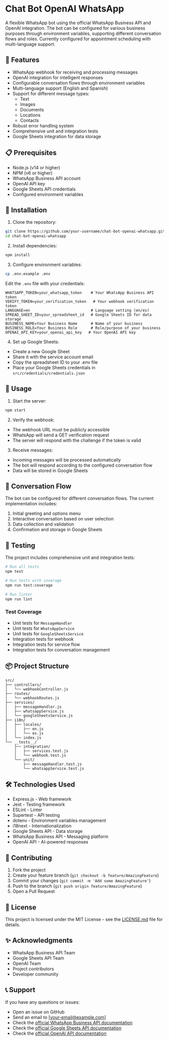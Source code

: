 # Chat Bot OpenAI WhatsApp

A flexible WhatsApp bot using the official WhatsApp Business API and OpenAI integration. The bot can be configured for various business purposes through environment variables, supporting different conversation flows and roles. Currently configured for appointment scheduling with multi-language support.

## 🚀 Features

- WhatsApp webhook for receiving and processing messages
- OpenAI integration for intelligent responses
- Configurable conversation flows through environment variables
- Multi-language support (English and Spanish)
- Support for different message types:
  - Text
  - Images
  - Documents
  - Locations
  - Contacts
- Robust error handling system
- Comprehensive unit and integration tests
- Google Sheets integration for data storage

## 📋 Prerequisites

- Node.js (v14 or higher)
- NPM (v6 or higher)
- WhatsApp Business API account
- OpenAI API key
- Google Sheets API credentials
- Configured environment variables

## 🔧 Installation

1. Clone the repository:
```bash
git clone https://github.com/your-username/chat-bot-openai-whatsapp.git
cd chat-bot-openai-whatsapp
```

2. Install dependencies:
```bash
npm install
```

3. Configure environment variables:
```bash
cp .env.example .env
```

Edit the `.env` file with your credentials:
```env
WHATSAPP_TOKEN=your_whatsapp_token    # Your WhatsApp Business API token
VERIFY_TOKEN=your_verification_token   # Your webhook verification token
LANGUAGE=en                           # Language setting (en/es)
SPREAD_SHEET_ID=your_spreadsheet_id   # Google Sheets ID for data storage
BUSINESS_NAME=Your Business Name      # Name of your business
BUSINESS_ROLE=Your Business Role      # Role/purpose of your business
OPENAI_API_KEY=your_openai_api_key   # Your OpenAI API key
```

4. Set up Google Sheets:
- Create a new Google Sheet
- Share it with the service account email
- Copy the spreadsheet ID to your .env file
- Place your Google Sheets credentials in `src/credentials/credentials.json`

## 🚀 Usage

1. Start the server:
```bash
npm start
```

2. Verify the webhook:
- The webhook URL must be publicly accessible
- WhatsApp will send a GET verification request
- The server will respond with the challenge if the token is valid

3. Receive messages:
- Incoming messages will be processed automatically
- The bot will respond according to the configured conversation flow
- Data will be stored in Google Sheets

## 💬 Conversation Flow

The bot can be configured for different conversation flows. The current implementation includes:

1. Initial greeting and options menu
2. Interactive conversation based on user selection
3. Data collection and validation
4. Confirmation and storage in Google Sheets

## 🧪 Testing

The project includes comprehensive unit and integration tests:

```bash
# Run all tests
npm test

# Run tests with coverage
npm run test:coverage

# Run linter
npm run lint
```

### Test Coverage

- Unit tests for `MessageHandler`
- Unit tests for `WhatsAppService`
- Unit tests for `GoogleSheetsService`
- Integration tests for webhook
- Integration tests for service flow
- Integration tests for conversation management

## 📦 Project Structure

```
src/
├── controllers/
│   └── webhookController.js
├── routes/
│   └── webhookRoutes.js
├── services/
│   ├── messageHandler.js
│   ├── whatsappService.js
│   └── googleSheetsService.js
├── i18n/
│   ├── locales/
│   │   ├── en.js
│   │   └── es.js
│   └── index.js
└── __tests__/
    ├── integration/
    │   ├── services.test.js
    │   └── webhook.test.js
    └── unit/
        ├── messageHandler.test.js
        └── whatsappService.test.js
```

## 🛠️ Technologies Used

- Express.js - Web framework
- Jest - Testing framework
- ESLint - Linter
- Supertest - API testing
- dotenv - Environment variables management
- i18next - Internationalization
- Google Sheets API - Data storage
- WhatsApp Business API - Messaging platform
- OpenAI API - AI-powered responses

## 🤝 Contributing

1. Fork the project
2. Create your feature branch (`git checkout -b feature/AmazingFeature`)
3. Commit your changes (`git commit -m 'Add some AmazingFeature'`)
4. Push to the branch (`git push origin feature/AmazingFeature`)
5. Open a Pull Request

## 📝 License

This project is licensed under the MIT License - see the [LICENSE.md](LICENSE.md) file for details.

## ✨ Acknowledgments

- WhatsApp Business API Team
- Google Sheets API Team
- OpenAI Team
- Project contributors
- Developer community

## 📞 Support

If you have any questions or issues:

- Open an issue on GitHub
- Send an email to [your-email@example.com]
- Check the [official WhatsApp Business API documentation](https://developers.facebook.com/docs/whatsapp)
- Check the [official Google Sheets API documentation](https://developers.google.com/sheets/api)
- Check the [official OpenAI API documentation](https://platform.openai.com/docs/api-reference)